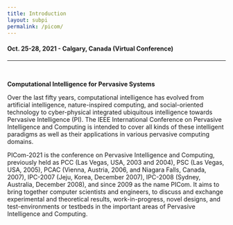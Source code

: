 ```yaml
---
title: Introduction
layout: subpi
permalink: /picom/
---
```



<h4>Oct. 25-28, 2021 - Calgary, Canada (Virtual Conference) </h4>
<hr /><br/>
<p> <b>Computational Intelligence for Pervasive Systems </b></p>

<p>Over the last fifty years, computational intelligence has evolved from artificial intelligence, nature-inspired computing, and social-oriented technology to cyber-physical integrated ubiquitous intelligence towards Pervasive Intelligence (PI). The IEEE International Conference on Pervasive Intelligence and Computing is intended to cover all kinds of these intelligent paradigms as well as their applications in various pervasive computing domains.

PICom-2021 is the conference on Pervasive Intelligence and Computing, previously held as PCC (Las Vegas, USA, 2003 and 2004), PSC (Las Vegas, USA, 2005), PCAC (Vienna, Austria, 2006, and Niagara Falls, Canada, 2007), IPC-2007 (Jeju, Korea, December 2007), IPC-2008 (Sydney, Australia, December 2008), and since 2009 as the name PICom. It aims to bring together computer scientists and engineers, to discuss and exchange experimental and theoretical results, work-in-progress, novel designs, and test-environments or testbeds in the important areas of Pervasive Intelligence and Computing.&nbsp;&nbsp;&nbsp;&nbsp;&nbsp;&nbsp;&nbsp;&nbsp;&nbsp;&nbsp;&nbsp;&nbsp;&nbsp;&nbsp;&nbsp;&nbsp;&nbsp;&nbsp;&nbsp;&nbsp;

</p>

